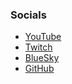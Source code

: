 ### Socials
- [YouTube](https://www.youtube.com/@Paperzlel)
- [Twitch](https://www.twitch.tv/Paperzlel)
- [BlueSky](https://bsky.app/profile/paperzlel.bsky.social)
- [GitHub](https://github.com/Paperzlel)